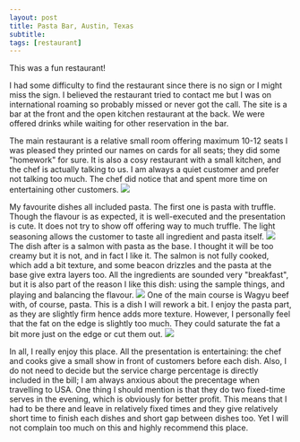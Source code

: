 ```yaml
---
layout: post
title: Pasta Bar, Austin, Texas
subtitle: 
tags: [restaurant]
---
```


This was a fun restaurant!

I had some difficulty to find the restaurant since there is no sign or I might miss the sign.
I believed the restaurant tried to contact me but I was on international roaming so probably missed or never got the call.
The site is a bar at the front and the open kitchen restaurant at the back.
We were offered drinks while waiting for other reservation in the bar.

The main restaurant is a relative small room offering maximum 10-12 seats
I was pleased they printed our names on cards for all seats; they did some "homework" for sure.
It is also a cosy restaurant with a small kitchen, and the chef is actually talking to us.
I am always a quiet customer and prefer not talking too much.
The chef did notice that and spent more time on entertaining other customers.
<img src="{{ 'img/Pasta-bar-shale.jpg' | relative_url }}" />

My favourite dishes all included pasta.
The first one is pasta with truffle. 
Though the flavour is as expected, it is well-executed and the presentation is cute.
It does not try to show off offering way to much truffle.
The light seasoning allows the customer to taste all ingredient and pasta itself.
<img src="{{ 'img/Pasta-bar-truffle-pasta.jpg' | relative_url }}" />
The dish after is a salmon with pasta as the base.
I thought it will be too creamy but it is not, and in fact I like it.
The salmon is not fully cooked, which add a bit texture, and some beacon drizzles and the pasta at the base give extra layers too.
All the ingredients are sounded very "breakfast", but it is also part of the reason I like this dish: using the sample things, and playing and balancing the flavour.
<img src="{{ 'img/Pasta-bar-salmon.jpg' | relative_url }}" />
One of the main course is Wagyu beef with, of course, pasta.
This is a dish I will rework a bit.
I enjoy the pasta part, as they are slightly firm hence adds more texture.
However, I personally feel that the fat on the edge is slightly too much.
They could saturate the fat a bit more just on the edge or cut them out.
<img src="{{ 'img/Pasta-bar-beef.jpg' | relative_url }}" />

In all, I really enjoy this place.
All the presentation is entertaining: the chef and cooks give a small show in front of customers before each dish.
Also, I do not need to decide but the service charge percentage is directly included in the bill; I am always anxious about the precentage when travelling to USA.
One thing I should mention is that they do two fixed-time serves in the evening, which is obviously for better profit. 
This means that I had to be there and leave in relatively fixed times and they give relatively short time to finish each dishes and short gap between dishes too.
Yet I will not complain too much on this and highly recommend this place.
